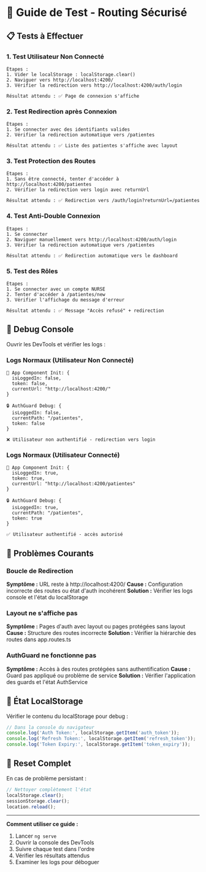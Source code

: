 # 🧪 Guide de Test - Routing Sécurisé

## 📋 Tests à Effectuer

### 1. **Test Utilisateur Non Connecté**
```
Étapes :
1. Vider le localStorage : localStorage.clear()
2. Naviguer vers http://localhost:4200/
3. Vérifier la redirection vers http://localhost:4200/auth/login

Résultat attendu : ✅ Page de connexion s'affiche
```

### 2. **Test Redirection après Connexion**
```
Étapes :
1. Se connecter avec des identifiants valides
2. Vérifier la redirection automatique vers /patientes

Résultat attendu : ✅ Liste des patientes s'affiche avec layout
```

### 3. **Test Protection des Routes**
```
Étapes :
1. Sans être connecté, tenter d'accéder à http://localhost:4200/patientes
2. Vérifier la redirection vers login avec returnUrl

Résultat attendu : ✅ Redirection vers /auth/login?returnUrl=/patientes
```

### 4. **Test Anti-Double Connexion**
```
Étapes :
1. Se connecter
2. Naviguer manuellement vers http://localhost:4200/auth/login
3. Vérifier la redirection automatique vers /patientes

Résultat attendu : ✅ Redirection automatique vers le dashboard
```

### 5. **Test des Rôles**
```
Étapes :
1. Se connecter avec un compte NURSE
2. Tenter d'accéder à /patientes/new
3. Vérifier l'affichage du message d'erreur

Résultat attendu : ✅ Message "Accès refusé" + redirection
```

## 🔧 Debug Console

Ouvrir les DevTools et vérifier les logs :

### Logs Normaux (Utilisateur Non Connecté)
```
🚀 App Component Init: {
  isLoggedIn: false,
  token: false,
  currentUrl: "http://localhost:4200/"
}

🔒 AuthGuard Debug: {
  isLoggedIn: false,
  currentPath: "/patientes",
  token: false
}

❌ Utilisateur non authentifié - redirection vers login
```

### Logs Normaux (Utilisateur Connecté)
```
🚀 App Component Init: {
  isLoggedIn: true,
  token: true,
  currentUrl: "http://localhost:4200/patientes"
}

🔒 AuthGuard Debug: {
  isLoggedIn: true,
  currentPath: "/patientes", 
  token: true
}

✅ Utilisateur authentifié - accès autorisé
```

## 🚨 Problèmes Courants

### Boucle de Redirection
**Symptôme :** URL reste à http://localhost:4200/
**Cause :** Configuration incorrecte des routes ou état d'auth incohérent
**Solution :** Vérifier les logs console et l'état du localStorage

### Layout ne s'affiche pas
**Symptôme :** Pages d'auth avec layout ou pages protégées sans layout
**Cause :** Structure des routes incorrecte
**Solution :** Vérifier la hiérarchie des routes dans app.routes.ts

### AuthGuard ne fonctionne pas
**Symptôme :** Accès à des routes protégées sans authentification
**Cause :** Guard pas appliqué ou problème de service
**Solution :** Vérifier l'application des guards et l'état AuthService

## 💾 État LocalStorage

Vérifier le contenu du localStorage pour debug :

```javascript
// Dans la console du navigateur
console.log('Auth Token:', localStorage.getItem('auth_token'));
console.log('Refresh Token:', localStorage.getItem('refresh_token'));
console.log('Token Expiry:', localStorage.getItem('token_expiry'));
```

## 🔄 Reset Complet

En cas de problème persistant :

```javascript
// Nettoyer complètement l'état
localStorage.clear();
sessionStorage.clear();
location.reload();
```

---

**Comment utiliser ce guide :**
1. Lancer `ng serve`
2. Ouvrir la console des DevTools  
3. Suivre chaque test dans l'ordre
4. Vérifier les résultats attendus
5. Examiner les logs pour déboguer 